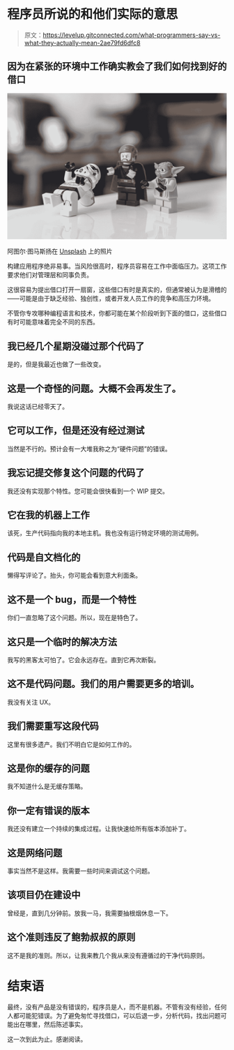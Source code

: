 # 程序员所说的和他们实际的意思

> 原文：<https://levelup.gitconnected.com/what-programmers-say-vs-what-they-actually-mean-2ae79fd6dfc8>

## 因为在紧张的环境中工作确实教会了我们如何找到好的借口

![](img/5c906c354288942e68a6e53cfb2d8796.png)

阿图尔·图马斯扬在 [Unsplash](https://unsplash.com?utm_source=medium&utm_medium=referral) 上的照片

构建应用程序绝非易事。当风险很高时，程序员容易在工作中面临压力。这项工作要求他们对管理层和同事负责。

这很容易为提出借口打开一扇窗，这些借口有时是真实的，但通常被认为是滑稽的——可能是由于缺乏经验、独创性，或者开发人员工作的竞争和高压力环境。

不管你专攻哪种编程语言和技术，你都可能在某个阶段听到下面的借口，这些借口有时可能意味着完全不同的东西。

## 我已经几个星期没碰过那个代码了

是的，但是我最近也做了一些改变。

## 这是一个奇怪的问题。大概不会再发生了。

我说这话已经零天了。

## 它可以工作，但是还没有经过测试

当然是不行的。预计会有一大堆我称之为“硬件问题”的错误。

## 我忘记提交修复这个问题的代码了

我还没有实现那个特性。您可能会很快看到一个 WIP 提交。

## 它在我的机器上工作

该死，生产代码指向我的本地主机。我也没有运行特定环境的测试用例。

## 代码是自文档化的

懒得写评论了。抬头，你可能会看到意大利面条。

## 这不是一个 bug，而是一个特性

你们一直忽略了这个问题。所以，现在是特色了。

## 这只是一个临时的解决方法

我写的黑客太可怕了。它会永远存在。直到它再次断裂。

## 这不是代码问题。我们的用户需要更多的培训。

我没有关注 UX。

## 我们需要重写这段代码

这里有很多遗产。我们不明白它是如何工作的。

## 这是你的缓存的问题

我不知道什么是无缓存策略。

## 你一定有错误的版本

我还没有建立一个持续的集成过程。让我快速给所有版本添加补丁。

## 这是网络问题

事实当然不是这样。我需要一些时间来调试这个问题。

## 该项目仍在建设中

曾经是，直到几分钟前。放我一马，我需要抽根烟休息一下。

## 这个准则违反了鲍勃叔叔的原则

这不是我的准则。所以，让我来教几个我从来没有遵循过的干净代码原则。

# 结束语

最终，没有产品是没有错误的，程序员是人，而不是机器。不管有没有经验，任何人都可能犯错误。为了避免匆忙寻找借口，可以后退一步，分析代码，找出问题可能出在哪里，然后陈述事实。

这一次到此为止。感谢阅读。